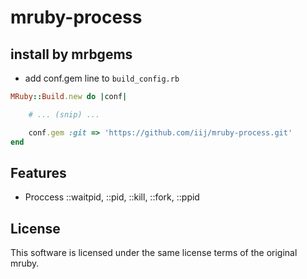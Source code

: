 mruby-process
=========

## install by mrbgems
 - add conf.gem line to `build_config.rb`
```ruby
MRuby::Build.new do |conf|

    # ... (snip) ...

    conf.gem :git => 'https://github.com/iij/mruby-process.git'
end
```

## Features

 - Proccess ::waitpid, ::pid, ::kill, ::fork, ::ppid

## License
This software is licensed under the same license terms of the original mruby.

